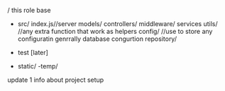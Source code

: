 /
 this role base
 - src/
     index.js//server
     models/
     controllers/
     middleware/
     services
     utils/  //any extra function that work as helpers
     config/   //use to store any configuratin genrrally database congurtion
     repository/

- test [later]
- static/
-temp/

update 1 info about project setup


